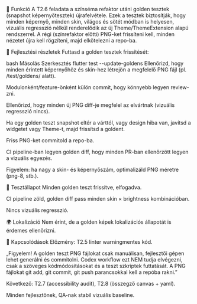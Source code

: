 🎯 Funkció
A T2.6 feladata a színséma refaktor utáni golden tesztek (snapshot képernyőtesztek) újrafelvétele. Ezek a tesztek biztosítják, hogy minden képernyő, minden skin, világos és sötét módban is helyesen, vizuális regresszió nélkül renderelődik az új Theme/ThemeExtension alapú rendszerrel. A régi (színrefaktor előtti) PNG-ket frissíteni kell, minden nézetet újra kell rögzíteni, majd elkötelezni a repo-ba.

🧠 Fejlesztési részletek
Futtasd a golden tesztek frissítését:

bash
Másolás
Szerkesztés
flutter test --update-goldens
Ellenőrizd, hogy minden érintett képernyőhöz és skin-hez létrejön a megfelelő PNG fájl (pl. /test/goldens/ alatt).

Modulonként/feature-önként külön commit, hogy könnyebb legyen review-zni.

Ellenőrizd, hogy minden új PNG diff-je megfelel az elvártnak (vizuális regresszió nincs).

Ha egy golden teszt snapshot eltér a várttól, vagy design hiba van, javítsd a widgetet vagy Theme-t, majd frissítsd a goldent.

Friss PNG-ket commitold a repo-ba.

CI pipeline-ban legyen golden diff, hogy minden PR-ban ellenőrzött legyen a vizuális egyezés.

Figyelem: ha nagy a skin- és képernyőszám, optimalizáld PNG méretre (png-8, stb.).

🧪 Tesztállapot
Minden golden teszt frissítve, elfogadva.

CI pipeline zöld, golden diff pass minden skin × brightness kombinációban.

Nincs vizuális regresszió.

🌍 Lokalizáció
Nem érint, de a golden képek lokalizációs állapotát is érdemes ellenőrizni.

📎 Kapcsolódások
Előzmény: T2.5 linter warningmentes kód.

„Figyelem! A golden teszt PNG fájlokat csak manuálisan, fejlesztői gépen lehet generálni és commitolni. Codex workflow ezt NEM tudja elvégezni, csak a szöveges kódmódosításokat és a teszt szkriptek futtatását. A PNG fájlokat git add, git commit, git push parancsokkal kell a repóba rakni.”

Következő: T2.7 (accessibility audit), T2.8 (összegző canvas + yaml).

Minden fejlesztőnek, QA-nak stabil vizuális baseline.

